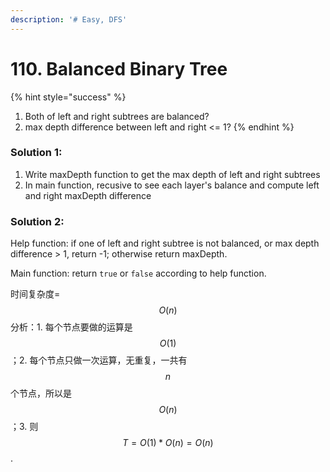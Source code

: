 ```yaml
---
description: '# Easy, DFS'
---
```


# 110. Balanced Binary Tree

{% hint style="success" %}
1. Both of left and right subtrees are balanced?
2. max depth difference between left and right &lt;= 1?
{% endhint %}

### Solution 1:

1. Write maxDepth function to get the max depth of left and right subtrees
2. In main function, recusive to see each layer's balance and compute left and right maxDepth difference

### Solution 2:

Help function: if one of left and right subtree is not balanced, or max depth difference &gt; 1, return -1; otherwise return maxDepth.

Main function: return `true` or `false` according to help function.

时间复杂度= $$O(n)$$ 分析：1. 每个节点要做的运算是 $$O(1)$$ ；2. 每个节点只做一次运算，无重复，一共有 $$n$$ 个节点，所以是 $$O(n)$$ ；3. 则 $$T=O(1)*O(n)=O(n)$$ .

